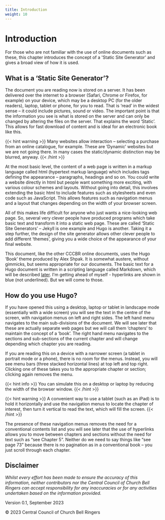 ```yaml
---
title: Introduction
weight: 10
---
```


# Introduction

For those who are not familiar with the use of online documents such as these, this chapter introduces the concept of a 'Static Site Generator' and gives a broad view of how it is used.

## What is a ‘Static Site Generator’?

The document you are reading now is stored on a server. It has been delivered over the internet to a browser (Safari, Chrome or Firefox, for example) on your device, which may be a desktop PC (for the older readers), laptop, tablet or phone, for you to read. That is ‘read’ in the widest sense – it could include pictures, sound or video. The important point is that the information you see is what is stored on the server and can only be changed by altering the files on the server. That explains the word ‘Static’. This allows for fast download of content and is ideal for an electronic book like this.

{{< hint warning >}}
Many websites allow interaction – selecting a purchase from an online catalogue, for example. These are ‘Dynamic’ websites but we are not going there. In many cases the static/dynamic distinction may be blurred, anyway.
{{< /hint >}}

At the most basic level, the content of a web page is written in a markup language called html (hypertext markup language) which includes tags defining the appearance – paragraphs, headings and so on. You could write a website directly in html but people want something more exciting, with various colour schemes and layouts. Without going into detail, this involves extending the basic html to include features such as stylesheets and even code such as JavaScript. This allows features such as navigation menus and a layout that changes depending on the width of your browser screen.

All of this makes life difficult for anyone who just wants a nice-looking web page. So, several very clever people have produced programs which take basic text and transform it into a static web page. These are called ‘Static Site Generators’ – Jekyll is one example and Hugo is another. Taking it a step further, the design of the site generator allows other clever people to add different ‘themes’, giving you a wide choice of the appearance of your final website. 

This document, like the other CCCBR online documents, uses the Hugo ‘Book’ theme produced by Alex Shpak. It is somewhat austere, without gimmicks, but seems appropriate for our documents. The basic text for a Hugo document is written in a scripting language called Markdown, which will be described [later](../020-markdown). I'm getting ahead of myself - hyperlinks are shown in blue (not underlined). But we will come to those.

## How do you use Hugo?

If you have opened this  using a desktop, laptop or tablet in landscape mode (essentially with a wide screen) you will see the text in the centre of the screen, with navigation menus on left and right sides. The left hand menu navigates to the main sub-divisions of the document. We will see later that these are actually separate web pages but we will call them ‘chapters’ to maintain the concept of a ‘book’. The right hand menu navigates to the sections and sub-sections of the current chapter and will change depending which chapter you are reading.

If you are reading this on a device with a narrower screen (a tablet in portrait mode or a phone), there is no room for the menus. Instead, you will see menu bars (three stacked horizontal lines) at top left and top right. Clicking one of these takes you to the appropriate chapter or section; clicking again removes the menu.

{{< hint info >}}
You can simulate this on a desktop or laptop by reducing the width of the browser window.
{{< /hint >}}

{{< hint warning >}}
A convenient way to use a tablet (such as an iPad) is to hold it horizontally and use the navigation menus to locate the chapter of interest, then turn it vertical to read the text, which will fill the screen.
{{< /hint >}}

The presence of these navigation menus removes the need for a conventional contents list and you will see later that the use of hyperlinks allows you to move between chapters and sections without the need for text such as “see Chapter 5”. Neither do we need to say things like “see page 73” because there is no pagination as in a conventional book – you just scroll through each chapter.



## Disclaimer
 
*Whilst every effort has been made to ensure the accuracy of this information, neither contributors nor the Central Council of Church Bell Ringers can accept responsibility for any inaccuracies or for any activities undertaken based on the information provided.*

Version 0.1, September 2023

© 2023 Central Council of Church Bell Ringers
